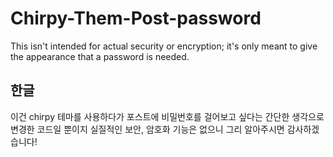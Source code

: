 # Chirpy-Them-Post-password
This isn't intended for actual security or encryption; it's only meant to give the appearance that a password is needed.

## 한글

이건 chirpy 테마를 사용하다가 포스트에 비밀번호를 걸어보고 싶다는 간단한 생각으로 변경한 코드일 뿐이지 실질적인 보안, 암호화 기능은 없으니 그리 알아주시면 감사하겠습니다!